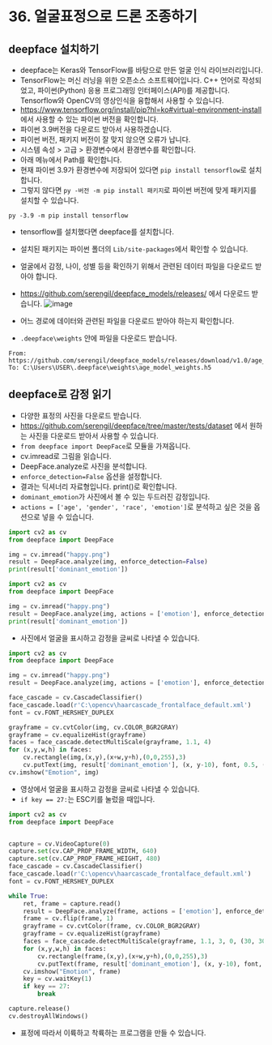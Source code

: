# 36. 얼굴표정으로 드론 조종하기
## deepface 설치하기
* deepface는 Keras와 TensorFlow를 바탕으로 만든 얼굴 인식 라이브러리입니다. 
* TensorFlow는 머신 러닝을 위한 오픈소스 소프트웨어입니다. C++ 언어로 작성되었고, 파이썬(Python) 응용 프로그래밍 인터페이스(API)를 제공합니다. Tensorflow와 OpenCV의 영상인식을 융합해서 사용할 수 있습니다.
* https://www.tensorflow.org/install/pip?hl=ko#virtual-environment-install 에서 사용할 수 있는 파이썬 버전을 확인합니다.
* 파이썬 3.9버전을 다운로드 받아서 사용하겠습니다. 
* 파이썬 버전, 패키지 버전이 잘 맞지 않으면 오류가 납니다.
* 시스템 속성 > 고급 > 환경변수에서 환경변수를 확인합니다.
* 아래 메뉴에서 Path를 확인합니다.
* 현재 파이썬 3.9가 환경변수에 저장되어 있다면 ```pip install tensorflow```로 설치합니다.
* 그렇지 않다면 ```py -버전 -m pip install 패키지```로 파이썬 버전에 맞게 패키지를 설치할 수 있습니다.
```
py -3.9 -m pip install tensorflow
```
* tensorflow를 설치했다면 deepface를 설치합니다.
* 설치된 패키지는 파이썬 폴더의 ```Lib/site-packages```에서 확인할 수 있습니다.
* 얼굴에서 감정, 나이, 성별 등을 확인하기 위해서 관련된 데이터 파일을 다운로드 받아야 합니다.
* https://github.com/serengil/deepface_models/releases/ 에서 다운로드 받습니다.
![image](https://user-images.githubusercontent.com/76088532/146551611-23a96bda-203e-45ab-a449-dd5f0baeb30f.png)

* 어느 경로에 데이터와 관련된 파일을 다운로드 받아야 하는지 확인합니다. 
* ```.deepface\weights``` 안에 파일을 다운로드 받습니다.
```
From: https://github.com/serengil/deepface_models/releases/download/v1.0/age_model_weights.h5
To: C:\Users\USER\.deepface\weights\age_model_weights.h5
```

## deepface로 감정 읽기
* 다양한 표정의 사진을 다운로드 받습니다.
* https://github.com/serengil/deepface/tree/master/tests/dataset 에서 원하는 사진을 다운로드 받아서 사용할 수 있습니다.
* ```from deepface import DeepFace```로 모듈을 가져옵니다.
* cv.imread로 그림을 읽습니다.
* DeepFace.analyze로 사진을 분석합니다.
* ```enforce_detection=False``` 옵션을 설정합니다.
* 결과는 딕셔너리 자료형입니다. print()로 확인합니다.
* ```dominant_emotion```가 사진에서 볼 수 있는 두드러진 감정입니다. 
* ```actions = ['age', 'gender', 'race', 'emotion']```로 분석하고 싶은 것을 옵션으로 넣을 수 있습니다.
```python
import cv2 as cv
from deepface import DeepFace

img = cv.imread("happy.png")
result = DeepFace.analyze(img, enforce_detection=False)
print(result['dominant_emotion'])
```

```python
import cv2 as cv
from deepface import DeepFace

img = cv.imread("happy.png")
result = DeepFace.analyze(img, actions = ['emotion'], enforce_detection=False)
print(result['dominant_emotion'])
```

* 사진에서 얼굴을 표시하고 감정을 글씨로 나타낼 수 있습니다.
```python
import cv2 as cv
from deepface import DeepFace

img = cv.imread("happy.png")
result = DeepFace.analyze(img, actions = ['emotion'], enforce_detection=False)

face_cascade = cv.CascadeClassifier()
face_cascade.load(r'C:\opencv\haarcascade_frontalface_default.xml')
font = cv.FONT_HERSHEY_DUPLEX

grayframe = cv.cvtColor(img, cv.COLOR_BGR2GRAY)
grayframe = cv.equalizeHist(grayframe)
faces = face_cascade.detectMultiScale(grayframe, 1.1, 4)
for (x,y,w,h) in faces:
    cv.rectangle(img,(x,y),(x+w,y+h),(0,0,255),3)
    cv.putText(img, result['dominant_emotion'], (x, y-10), font, 0.5, (255,0,0))
cv.imshow("Emotion", img)
```

* 영상에서 얼굴을 표시하고 감정을 글씨로 나타낼 수 있습니다.
* ```if key == 27:```는 ESC키를 눌렀을 때입니다.
```python
import cv2 as cv
from deepface import DeepFace


capture = cv.VideoCapture(0)
capture.set(cv.CAP_PROP_FRAME_WIDTH, 640)
capture.set(cv.CAP_PROP_FRAME_HEIGHT, 480)
face_cascade = cv.CascadeClassifier()
face_cascade.load(r'C:\opencv\haarcascade_frontalface_default.xml')
font = cv.FONT_HERSHEY_DUPLEX

while True:
    ret, frame = capture.read()
    result = DeepFace.analyze(frame, actions = ['emotion'], enforce_detection=False)
    frame = cv.flip(frame, 1)
    grayframe = cv.cvtColor(frame, cv.COLOR_BGR2GRAY)
    grayframe = cv.equalizeHist(grayframe)
    faces = face_cascade.detectMultiScale(grayframe, 1.1, 3, 0, (30, 30))    
    for (x,y,w,h) in faces:
        cv.rectangle(frame,(x,y),(x+w,y+h),(0,0,255),3)
        cv.putText(frame, result['dominant_emotion'], (x, y-10), font, 0.5, (255,0,0))
    cv.imshow("Emotion", frame)
    key = cv.waitKey(1)
    if key == 27:
        break

capture.release()
cv.destroyAllWindows()
```

* 표정에 따라서 이륙하고 착륙하는 프로그램을 만들 수 있습니다.
